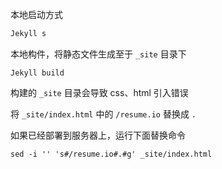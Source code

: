 本地启动方式

```sh
Jekyll s
```

本地构件，将静态文件生成至于 `_site` 目录下

```shell
Jekyll build
```

构建的 `_site` 目录会导致 css、html 引入错误

将 `_site/index.html` 中的 `/resume.io` 替换成 `.`

如果已经部署到服务器上，运行下面替换命令

```shell
sed -i '' 's#/resume.io#.#g' _site/index.html
```
